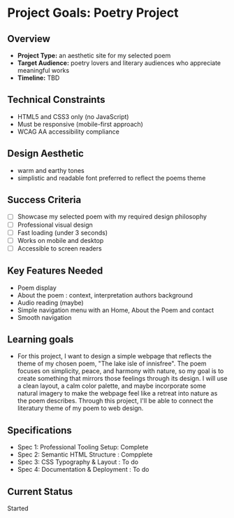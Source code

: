 # Project Goals: Poetry Project

## Overview

- **Project Type:** an aesthetic site for my selected poem
- **Target Audience:** poetry lovers and literary audiences who appreciate meaningful works
- **Timeline:** TBD

## Technical Constraints

- HTML5 and CSS3 only (no JavaScript)
- Must be responsive (mobile-first approach)
- WCAG AA accessibility compliance

## Design Aesthetic

- warm and earthy tones
- simplistic and readable font preferred to reflect the poems theme

## Success Criteria

- [ ] Showcase my selected poem with my required design philosophy
- [ ] Professional visual design
- [ ] Fast loading (under 3 seconds)
- [ ] Works on mobile and desktop
- [ ] Accessible to screen readers

## Key Features Needed

- Poem display
- About the poem : context, interpretation authors background
- Audio reading (maybe)
- Simple navigation menu with an Home, About the Poem and contact
- Smooth navigation

## Learning goals

- For this project, I want to design a simple webpage that reflects the theme of my chosen poem, "The lake isle of innisfree". The poem focuses on simplicity, peace, and harmony with nature, so my goal is to create something that mirrors those feelings through its design. I will use a clean layout, a calm color palette, and maybe incorporate some natural imagery to make the webpage feel like a retreat into nature as the poem describes. Through this project, I'll be able to connect the literatury theme of my poem to web design.

## Specifications

- Spec 1: Professional Tooling Setup: Complete
- Spec 2: Semantic HTML Structure : Compplete
- Spec 3: CSS Typography & Layout : To do
- Spec 4: Documentation & Deployment : To do

## Current Status

Started
